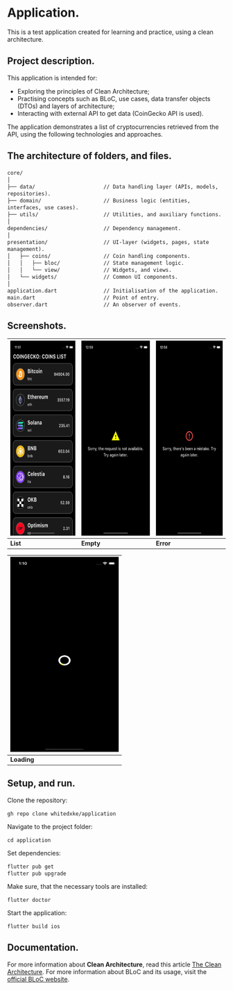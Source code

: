 # Application.

This is a test application created for learning and practice, using a clean architecture.

## Project description.

This application is intended for:
- Exploring the principles of Clean Architecture;
- Practising concepts such as BLoC, use cases, data transfer objects (DTOs) and layers of architecture;
- Interacting with external API to get data (CoinGecko API is used).

The application demonstrates a list of cryptocurrencies retrieved from the API, using the following technologies and approaches.

## The architecture of folders, and files.

```
core/
│
├── data/                      // Data handling layer (APIs, models, repositories).
├── domain/                    // Business logic (entities, interfaces, use cases).
├── utils/                     // Utilities, and auxiliary functions.
│
dependencies/                  // Dependency management.
│
presentation/                  // UI-layer (widgets, pages, state management).
│   ├── coins/                 // Coin handling components.
│   │   ├── bloc/              // State management logic.
│   │   └── view/              // Widgets, and views.
│   └── widgets/               // Common UI components.
│
application.dart               // Initialisation of the application.
main.dart                      // Point of entry.
observer.dart                  // An observer of events.
```

## Screenshots.

| <img src="assets/screenshots/list.png" width="250" height="450" /> | <img src="assets/screenshots/empty.png" width="250" height="450" /> | <img src="assets/screenshots/error.png" width="250" height="450" /> |
|--------------------------------------------------------------------|---------------------------------------------------------------------|---------------------------------------------------------------------|
| **List**                                                           | **Empty**                                                           | **Error**                                                           |

| <img src="assets/screenshots/loading.png" width="250" height="450" /> |
|-----------------------------------------------------------------------|
| **Loading**                                                           |

## Setup, and run.

Clone the repository:
```
gh repo clone whitedxke/application
```

Navigate to the project folder:
```
cd application
```

Set dependencies:
```
flutter pub get
flutter pub upgrade
```

Make sure, that the necessary tools are installed:
```
flutter doctor
```

Start the application:
```
flutter build ios
```

## Documentation.

For more information about **Clean Architecture**, read this article [The Clean Architecture](https://blog.cleancoder.com/uncle-bob/2012/08/13/the-clean-architecture.html).
For more information about BLoC and its usage, visit the [official BLoC website](https://bloclibrary.dev/).

